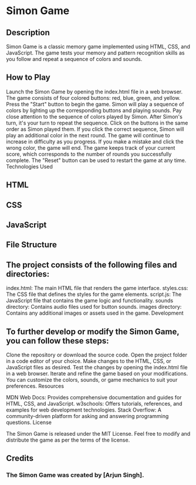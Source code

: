 <h1>Simon Game</h1>
<h2>Description</h2>

Simon Game is a classic memory game implemented using HTML, CSS, and JavaScript. The game tests your memory and pattern recognition skills as you follow and repeat a sequence of colors and sounds.

<h2>How to Play</h2>

Launch the Simon Game by opening the index.html file in a web browser.
The game consists of four colored buttons: red, blue, green, and yellow.
Press the "Start" button to begin the game. Simon will play a sequence of colors by lighting up the corresponding buttons and playing sounds.
Pay close attention to the sequence of colors played by Simon.
After Simon's turn, it's your turn to repeat the sequence. Click on the buttons in the same order as Simon played them.
If you click the correct sequence, Simon will play an additional color in the next round. The game will continue to increase in difficulty as you progress.
If you make a mistake and click the wrong color, the game will end.
The game keeps track of your current score, which corresponds to the number of rounds you successfully complete.
The "Reset" button can be used to restart the game at any time.
Technologies Used

<h2>HTML</h2>
<h2>CSS</h2>
<h2>JavaScript</h2>
<h2>File Structure</h2>

<h2>The project consists of the following files and directories:</h2>

index.html: The main HTML file that renders the game interface.
styles.css: The CSS file that defines the styles for the game elements.
script.js: The JavaScript file that contains the game logic and functionality.
sounds directory: Contains audio files used for button sounds.
images directory: Contains any additional images or assets used in the game.
Development

<h2>To further develop or modify the Simon Game, you can follow these steps:</h2>

Clone the repository or download the source code.
Open the project folder in a code editor of your choice.
Make changes to the HTML, CSS, or JavaScript files as desired.
Test the changes by opening the index.html file in a web browser.
Iterate and refine the game based on your modifications.
You can customize the colors, sounds, or game mechanics to suit your preferences.
Resources

MDN Web Docs: Provides comprehensive documentation and guides for HTML, CSS, and JavaScript.
w3schools: Offers tutorials, references, and examples for web development technologies.
Stack Overflow: A community-driven platform for asking and answering programming questions.
License

The Simon Game is released under the MIT License. Feel free to modify and distribute the game as per the terms of the license.

<h2>Credits</h2>

<h3>The Simon Game was created by [Arjun Singh].</h3>
